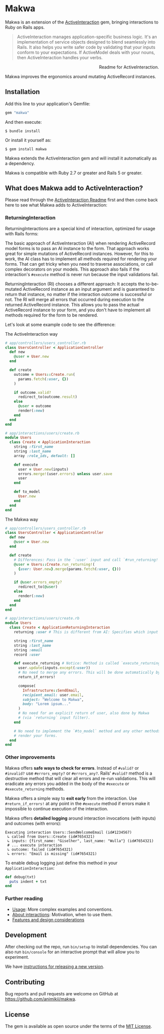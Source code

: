 # Makwa

Makwa is an extension of the [ActiveInteraction](https://github.com/AaronLasseigne/active_interaction) gem, bringing interactions to Ruby on Rails apps.

> ActiveInteraction manages application-specific business logic. It's an implementation of service objects designed to blend seamlessly into Rails. It also helps you write safer code by validating that your inputs conform to your expectations. If ActiveModel deals with your nouns, then ActiveInteraction handles your verbs.

<p align="right">Readme for ActiveInteraction.</p>

Makwa improves the ergonomics around mutating ActiveRecord instances.

## Installation

Add this line to your application's Gemfile:

```ruby
gem "makwa"
```

And then execute:

```shell
$ bundle install
```

Or install it yourself as:

```shell
$ gem install makwa
```

Makwa extends the ActiveInteraction gem and will install it automatically as a dependency.

Makwa is compatible with Ruby 2.7 or greater and Rails 5 or greater.

## What does Makwa add to ActiveInteraction?

Please read through the [ActiveInteraction Readme](https://github.com/AaronLasseigne/active_interaction) first and then come back here to see what Makwa adds to ActiveInteraction:

### ReturningInteraction

ReturningInteractions are a special kind of interaction, optimized for usage with Rails forms:

The basic approach of ActiveInteraction (AI) when rendering ActiveRecord model forms is to pass an AI instance to the form. That approach works great for simple mutations of ActiveRecord instances. However, for this to work, the AI class has to implement all methods required for rendering your forms. That can get tricky when you need to traverse associations, or call complex decorators on your models. This approach also fails if the interaction's `#execute` method is never run because the input validations fail.

ReturningInteraction (RI) chooses a different approach: It accepts the to-be-mutated ActiveRecord instance as an input argument and is guaranteed to return that instance, no matter if the interaction outcome is successful or not. The RI will merge all errors that occurred during execution to the returned ActiveRecord instance. This allows you to pass the actual ActiveRecord instance to your form, and you don't have to implement all methods required for the form to be rendered.

Let's look at some example code to see the difference:

The ActiveInteraction way

```ruby
# app/controllers/users_controller.rb
class UsersController < ApplicationController
  def new
    @user = User.new
  end

  def create
    outcome = Users::Create.run(
      params.fetch(:user, {})
    )

    if outcome.valid?
      redirect_to(outcome.result)
    else
      @user = outcome
      render(:new)
    end
  end
end

# app/interactions/users/create.rb
module Users
  class Create < ApplicationInteraction
    string :first_name
    string :last_name
    array :role_ids, default: []

    def execute
      user = User.new(inputs)
      errors.merge!(user.errors) unless user.save
      user
    end

    def to_model
      User.new
    end
  end
end
```

The Makwa way

```ruby
# app/controllers/users_controller.rb
class UsersController < ApplicationController
  def new
    @user = User.new
  end

  def create
    # Differences: Pass in the `:user` input and call `#run_returning!` instead of `#run`.
    @user = Users::Create.run_returning!(
      {user: User.new}.merge(params.fetch(:user, {}))
    )

    if @user.errors_empty?
      redirect_to(@user)
    else
      render(:new)
    end
  end
end

# app/interactions/users/create.rb
module Users
  class Create < ApplicationReturningInteraction
    returning :user # This is different from AI: Specifies which input will be returned.

    string :first_name
    string :last_name
    string :email
    record :user

    def execute_returning # Notice: Method is called `execute_returning`, not `execute`!
      user.update(inputs.except(:user))
      # No need to merge any errors. This will be done automatically by Makwa
      return_if_errors!

      compose(
        Infrastructure::SendEmail,
        recipient_email: user.email,
        subject: "Welcome to Makwa",
        body: "Lorem ipsum..."
      )
      # No need for an explicit return of user, also done by Makwa
      # (via `returning` input filter).
    end

    # No need to implement the `#to_model` method and any other methods required to
    # render your forms.
  end
end
```

### Other improvements

Makwa offers **safe ways to check for errors**. Instead of `#valid?` or `#invalid?` use `#errors_empty?` or `#errors_any?`. Rails' `#valid?` method is a destructive method that will clear all errors and re-run validations. This will eradicate any errors you added in the body of the `#execute` or `#execute_returning` methods.

Makwa offers a simple way to **exit early** from the interaction. Use `#return_if_errors!` at any point in the `#execute` method if errors make it impossible to continue execution of the interaction.

Makwa offers **detailed logging** around interaction invocations (with inputs) and outcomes (with errors):

```
Executing interaction Users::SendWelcomeEmail (id#1234567)
 ↳ called from Users::Create (id#7654321)
 ↳ inputs: {first_name: "Giselher", last_name: "Wulla"} (id#7654321)
 # ... execute interaction
 ↳ outcome: failed (id#7654321)
 ↳ errors: "Email is missing" (id#7654321)
```

To enable debug logging just define this method in your `ApplicationInteraction`:

```ruby
def debug(txt)
  puts indent + txt
end
```

### Further reading

* [Usage](doc/usage_examples.md): More complex examples and conventions.
* [About interactions](doc/about_interactions.md): Motivation, when to use them.
* [Features and design considerations](doc/features_and_design_considerations.md)

## Development

After checking out the repo, run `bin/setup` to install dependencies. You can also run `bin/console` for an interactive prompt that will allow you to experiment.

We have [instructions for releasing a new version](doc/how_to_release_new_version.md).

## Contributing

Bug reports and pull requests are welcome on GitHub at https://github.com/animikii/makwa.

## License

The gem is available as open source under the terms of the [MIT License](https://opensource.org/licenses/MIT).
